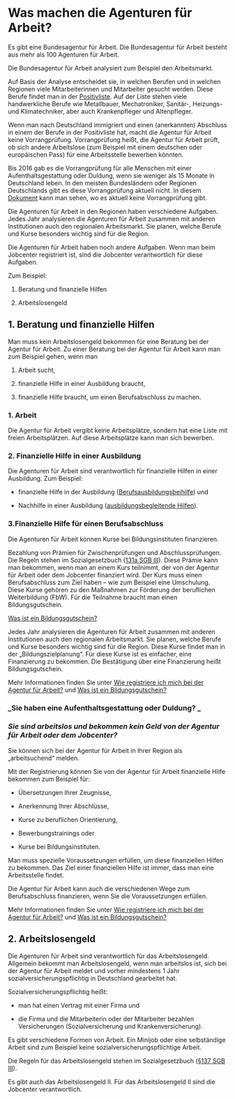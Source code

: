 # Was machen die Agenturen für Arbeit?

Es gibt eine Bundesagentur für Arbeit. Die Bundesagentur für Arbeit besteht aus mehr als 100 Agenturen für Arbeit.

Die Bundesagentur für Arbeit analysiert zum Beispiel den Arbeitsmarkt.

Auf Basis der Analyse entscheidet sie, in welchen Berufen und in welchen Regionen viele Mitarbeiterinnen und Mitarbeiter gesucht werden. Diese Berufe findet man in der [Positivliste](https://www.arbeitsagentur.de/web/wcm/idc/groups/public/documents/webdatei/mdaw/mdex/~edisp/l6019022dstbai447048.pdf?_ba.sid=L6019022DSTBAI447051). Auf der Liste stehen viele handwerkliche Berufe wie Metallbauer, Mechatroniker, Sanitär-, Heizungs- und Klimatechniker, aber auch Krankenpfleger und Altenpfleger.

Wenn man nach Deutschland immigriert und einen \(anerkannten\) Abschluss in einem der Berufe in der Positivliste hat, macht die Agentur für Arbeit keine Vorrangprüfung. Vorrangprüfung heißt, die Agentur für Arbeit prüft, ob sich andere Arbeitslose \(zum Beispiel mit einem deutschen oder europäischen Pass\) für eine Arbeitsstelle bewerben könnten.

Bis 2016 gab es die Vorrangprüfung für alle Menschen mit einer Aufenthaltsgestattung oder Duldung, wenn sie weniger als 15 Monate in Deutschland leben. In den meisten Bundesländern oder Regionen Deutschlands gibt es diese Vorrangprüfung aktuell nicht. In diesem [Dokument](http://www.bmas.de/SharedDocs/Downloads/DE/PDF-Schwerpunkte/vierte-verordnung-aenderung-beschaeftigungsverordnung.pdf;jsessionid=E834D34CDE40A83467AE2DD893282929?__blob=publicationFile&v=1) kann man sehen, wo es aktuell keine Vorrangprüfung gibt.

Die Agenturen für Arbeit in den Regionen haben verschiedene Aufgaben.  Jedes Jahr analysieren die Agenturen für Arbeit zusammen mit anderen Institutionen auch den regionalen Arbeitsmarkt. Sie planen, welche Berufe und Kurse besonders wichtig sind für die Region. 

Die Agenturen für Arbeit haben noch andere Aufgaben. Wenn man beim Jobcenter registriert ist, sind die Jobcenter verantwortlich für diese Aufgaben.

Zum Beispiel:

1.  Beratung und finanzielle Hilfen 

2. Arbeitslosengeld


## 1. Beratung und finanzielle Hilfen

Man muss kein Arbeitslosengeld bekommen für eine Beratung bei der Agentur für Arbeit. Zu einer Beratung bei der Agentur für Arbeit kann man zum Beispiel gehen, wenn man

1. Arbeit sucht,

2. finanzielle Hilfe in einer Ausbildung braucht,

3. finanzielle Hilfe braucht, um einen Berufsabschluss zu machen.


### 1. Arbeit

Die Agentur für Arbeit vergibt keine Arbeitsplätze, sondern hat eine Liste mit freien Arbeitsplätzen. Auf diese Arbeitsplätze kann man sich bewerben.

### 2. Finanzielle Hilfe in einer Ausbildung

Die Agenturen für Arbeit sind verantwortlich für finanzielle Hilfen in einer Ausbildung. Zum Beispiel:

* finanzielle Hilfe in der Ausbildung \([Berufsausbildungsbeihilfe](https://www.arbeitsagentur.de/web/content/DE/BuergerinnenUndBuerger/Ausbildung/FinanzielleHilfen/Berufsausbildungsbeihilfe/Detail/index.htm?dfContentId=L6019022DSTBAI485769)\) und

* Nachhilfe in einer Ausbildung \([ausbildungsbegleitende Hilfen](https://www.arbeitsagentur.de/web/content/DE/BuergerinnenUndBuerger/Ausbildung/FinanzielleHilfen/FoerderungderBerufsausbildung/Detail/index.htm?dfContentId=L6019022DSTBAI515290)\).


### 3.Finanzielle Hilfe für einen Berufsabschluss

Die Agenturen für Arbeit können Kurse bei Bildungsinstituten finanzieren.

Bezahlung von Prämien für Zwischenprüfungen und Abschlussprüfungen. Die Regeln stehen im Sozialgesetzbuch \([131a SGB III](http://www.sozialgesetzbuch-sgb.de/sgbiii/131a.html)\). Diese Prämie kann man bekommen, wenn man an einem Kurs teilnimmt, der von der Agentur für Arbeit oder dem Jobcenter finanziert wird. Der Kurs muss einen Berufsabschluss zum Ziel haben – wie zum Beispiel eine Umschulung. Diese Kurse gehören zu den Maßnahmen zur Förderung der beruflichen Weiterbildung \(FbW\). Für die Teilnahme braucht man einen Bildungsgutschein.

[Was ist ein Bildungsgutschein?](#bildungsgutschein)

Jedes Jahr analysieren die Agenturen für Arbeit zusammen mit anderen Institutionen auch den regionalen Arbeitsmarkt. Sie planen, welche Berufe und Kurse besonders wichtig sind für die Region. Diese Kurse findet man in der „Bildungszielplanung“. Für diese Kurse ist es einfacher, eine Finanzierung zu bekommen. Die Bestätigung über eine Finanzierung heißt Bildungsgutschein.

Mehr Informationen finden Sie unter [Wie registriere ich mich bei der Agentur für Arbeit?](#agenturregistrierung) und [Was ist ein Bildungsgutschein?](#bildungsgutschein)

### _Sie haben eine Aufenthaltsgestattung oder Duldung? _

### _Sie sind arbeitslos und bekommen kein Geld von der Agentur für Arbeit oder dem Jobcenter?_

Sie können sich bei der Agentur für Arbeit in Ihrer Region als „arbeitsuchend“ melden.

Mit der Registrierung können Sie von der Agentur für Arbeit finanzielle Hilfe bekommen zum Beispiel für:

* Übersetzungen Ihrer Zeugnisse,

* Anerkennung Ihrer Abschlüsse,

* Kurse zu beruflichen Orientierung,

* Bewerbungstrainings oder

* Kurse bei Bildungsinstituten.


Man muss spezielle Voraussetzungen erfüllen, um diese finanziellen Hilfen zu bekommen. Das Ziel einer finanziellen Hilfe ist immer, dass man eine Arbeitsstelle findet.

Die Agentur für Arbeit kann auch die verschiedenen Wege zum Berufsabschluss finanzieren, wenn Sie die Voraussetzungen erfüllen.

Mehr Informationen finden Sie unter [Wie registriere ich mich bei der Agentur für Arbeit?](#agenturregistrierung) und [Was ist ein Bildungsgutschein?](#bildungsgutschein)

## 2. Arbeitslosengeld

Die Agenturen für Arbeit sind verantwortlich für das Arbeitslosengeld. Allgemein bekommt man Arbeitslosengeld, wenn man arbeitslos ist, sich bei der Agentur für Arbeit meldet und vorher mindestens 1 Jahr sozialversicherungspflichtig in Deutschland gearbeitet hat.

Sozialversicherungspflichtig heißt:

* man hat einen Vertrag mit einer Firma und

* die Firma und die Mitarbeiterin oder der Mitarbeiter bezahlen Versicherungen \(Sozialversicherung und Krankenversicherung\).


Es gibt verschiedene Formen von Arbeit. Ein Minijob oder eine selbständige Arbeit sind zum Beispiel keine sozialversicherungspflichtige Arbeit.

Die Regeln für das Arbeitslosengeld stehen im Sozialgesetzbuch \([§137 SGB III](https://www.gesetze-im-internet.de/sgb_3/__137.html)\).

Es gibt auch das Arbeitslosengeld II. Für das Arbeitslosengeld II sind die Jobcenter verantwortlich.

